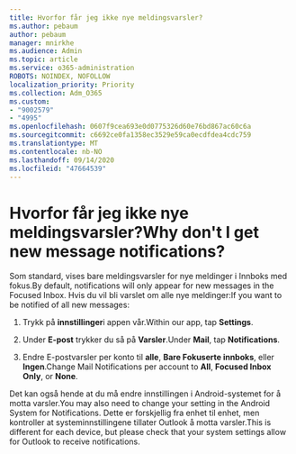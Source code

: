 ```yaml
---
title: Hvorfor får jeg ikke nye meldingsvarsler?
ms.author: pebaum
author: pebaum
manager: mnirkhe
ms.audience: Admin
ms.topic: article
ms.service: o365-administration
ROBOTS: NOINDEX, NOFOLLOW
localization_priority: Priority
ms.collection: Adm_O365
ms.custom:
- "9002579"
- "4995"
ms.openlocfilehash: 0607f9cea693e0d0775326d60e76bd867ac60c6a
ms.sourcegitcommit: c6692ce0fa1358ec3529e59ca0ecdfdea4cdc759
ms.translationtype: MT
ms.contentlocale: nb-NO
ms.lasthandoff: 09/14/2020
ms.locfileid: "47664539"
---
```

# <a name="why-dont-i-get-new-message-notifications"></a><span data-ttu-id="1819b-102">Hvorfor får jeg ikke nye meldingsvarsler?</span><span class="sxs-lookup"><span data-stu-id="1819b-102">Why don't I get new message notifications?</span></span>

<span data-ttu-id="1819b-103">Som standard, vises bare meldingsvarsler for nye meldinger i Innboks med fokus.</span><span class="sxs-lookup"><span data-stu-id="1819b-103">By default, notifications will only appear for new messages in the Focused Inbox.</span></span> <span data-ttu-id="1819b-104">Hvis du vil bli varslet om alle nye meldinger:</span><span class="sxs-lookup"><span data-stu-id="1819b-104">If you want to be notified of all new messages:</span></span>

1. <span data-ttu-id="1819b-105">Trykk på **innstillinger**i appen vår.</span><span class="sxs-lookup"><span data-stu-id="1819b-105">Within our app, tap **Settings**.</span></span>

2. <span data-ttu-id="1819b-106">Under **E-post** trykker du så på **Varsler**.</span><span class="sxs-lookup"><span data-stu-id="1819b-106">Under **Mail**, tap **Notifications**.</span></span>

3. <span data-ttu-id="1819b-107">Endre E-postvarsler per konto til **alle**, **Bare Fokuserte innboks**, eller **Ingen**.</span><span class="sxs-lookup"><span data-stu-id="1819b-107">Change Mail Notifications per account to **All**, **Focused Inbox Only**, or **None**.</span></span>

<span data-ttu-id="1819b-108">Det kan også hende at du må endre innstillingen i Android-systemet for å motta varsler.</span><span class="sxs-lookup"><span data-stu-id="1819b-108">You may also need to change your setting in the Android System for Notifications.</span></span> <span data-ttu-id="1819b-109">Dette er forskjellig fra enhet til enhet, men kontroller at systeminnstillingene tillater Outlook å motta varsler.</span><span class="sxs-lookup"><span data-stu-id="1819b-109">This is different for each device, but please check that your system settings allow for Outlook to receive notifications.</span></span>

